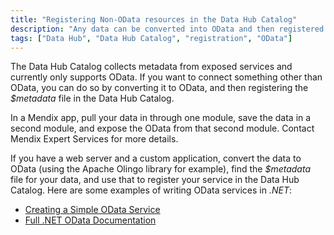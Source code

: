```yaml
---
title: "Registering Non-OData resources in the Data Hub Catalog"
description: "Any data can be converted into OData and then registered in the Data Hub Catalog."
tags: ["Data Hub", "Data Hub Catalog", "registration", "OData"]
---
```


The Data Hub Catalog collects metadata from exposed services and currently only supports OData. If you want to connect something other than OData, you can do so by converting it to OData, and then registering the *$metadata* file in the Data Hub Catalog.

In a Mendix app, pull your data in through one module, save the data in a second module, and expose the OData from that second module. Contact Mendix Expert Services for more details. 

If you have a web server and a custom application, convert the data to OData (using the Apache Olingo library for example), find the *$metadata* file for your data, and use that to register your service in the Data Hub Catalog. Here are some examples of writing OData services in *.NET*:

* [Creating a Simple OData Service](https://www.c-sharpcorner.com/UploadFile/dacca2/work-with-odata-in-web-api-create-your-first-odata-service/)
* [Full .NET OData Documentation](https://docs.microsoft.com/en-us/odata/webapi/getting-started)
